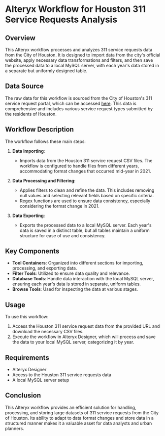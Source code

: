 # Alteryx Workflow for Houston 311 Service Requests Analysis

## Overview

This Alteryx workflow processes and analyzes 311 service requests data from the City of Houston. It is designed to import data from the city's official website, apply necessary data transformations and filters, and then save the processed data to a local MySQL server, with each year's data stored in a separate but uniformly designed table.

## Data Source

The raw data for this workflow is sourced from the City of Houston's 311 service request portal, which can be accessed [here](https://www.houstontx.gov/311/). This data is comprehensive and includes various service request types submitted by the residents of Houston.

## Workflow Description

The workflow follows these main steps:

1. **Data Importing**: 
   - Imports data from the Houston 311 service request CSV files. The workflow is configured to handle files from different years, accommodating format changes that occurred mid-year in 2021.

2. **Data Processing and Filtering**:
   - Applies filters to clean and refine the data. This includes removing null values and selecting relevant fields based on specific criteria.
   - Regex functions are used to ensure data consistency, especially considering the format change in 2021.

3. **Data Exporting**:
   - Exports the processed data to a local MySQL server. Each year's data is saved in a distinct table, but all tables maintain a uniform structure for ease of use and consistency.

## Key Components

- **Tool Containers**: Organized into different sections for importing, processing, and exporting data.
- **Filter Tools**: Utilized to ensure data quality and relevance.
- **Database Tools**: Handle data interaction with the local MySQL server, ensuring each year's data is stored in separate, uniform tables.
- **Browse Tools**: Used for inspecting the data at various stages.

## Usage

To use this workflow:
1. Access the Houston 311 service request data from the provided URL and download the necessary CSV files.
2. Execute the workflow in Alteryx Designer, which will process and save the data to your local MySQL server, categorizing it by year.

## Requirements

- Alteryx Designer
- Access to the Houston 311 service requests data
- A local MySQL server setup

## Conclusion

This Alteryx workflow provides an efficient solution for handling, processing, and storing large datasets of 311 service requests from the City of Houston. Its ability to adapt to data format changes and store data in a structured manner makes it a valuable asset for data analysts and urban planners.
